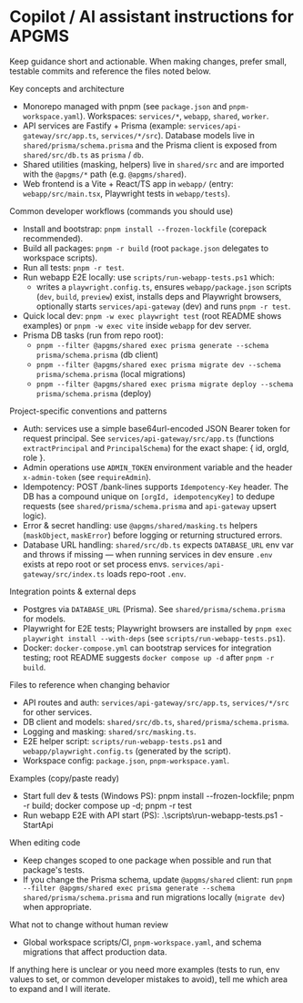 # Copilot / AI assistant instructions for APGMS

Keep guidance short and actionable. When making changes, prefer small, testable commits and reference the files noted below.

Key concepts and architecture
- Monorepo managed with pnpm (see `package.json` and `pnpm-workspace.yaml`). Workspaces: `services/*`, `webapp`, `shared`, `worker`.
- API services are Fastify + Prisma (example: `services/api-gateway/src/app.ts`, `services/*/src`). Database models live in `shared/prisma/schema.prisma` and the Prisma client is exposed from `shared/src/db.ts` as `prisma` / `db`.
- Shared utilities (masking, helpers) live in `shared/src` and are imported with the `@apgms/*` path (e.g. `@apgms/shared`).
- Web frontend is a Vite + React/TS app in `webapp/` (entry: `webapp/src/main.tsx`, Playwright tests in `webapp/tests`).

Common developer workflows (commands you should use)
- Install and bootstrap: `pnpm install --frozen-lockfile` (corepack recommended).
- Build all packages: `pnpm -r build` (root `package.json` delegates to workspace scripts).
- Run all tests: `pnpm -r test`.
- Run webapp E2E locally: use `scripts/run-webapp-tests.ps1` which:
  - writes a `playwright.config.ts`, ensures `webapp/package.json` scripts (`dev`, `build`, `preview`) exist, installs deps and Playwright browsers, optionally starts `services/api-gateway` (dev) and runs `pnpm -r test`.
- Quick local dev: `pnpm -w exec playwright test` (root README shows examples) or `pnpm -w exec vite` inside `webapp` for dev server.
- Prisma DB tasks (run from repo root):
  - `pnpm --filter @apgms/shared exec prisma generate --schema prisma/schema.prisma` (db client)
  - `pnpm --filter @apgms/shared exec prisma migrate dev --schema prisma/schema.prisma` (local migrations)
  - `pnpm --filter @apgms/shared exec prisma migrate deploy --schema prisma/schema.prisma` (deploy)

Project-specific conventions and patterns
- Auth: services use a simple base64url-encoded JSON Bearer token for request principal. See `services/api-gateway/src/app.ts` (functions `extractPrincipal` and `PrincipalSchema`) for the exact shape: { id, orgId, role }.
- Admin operations use `ADMIN_TOKEN` environment variable and the header `x-admin-token` (see `requireAdmin`).
- Idempotency: POST /bank-lines supports `Idempotency-Key` header. The DB has a compound unique on `[orgId, idempotencyKey]` to dedupe requests (see `shared/prisma/schema.prisma` and `api-gateway` upsert logic).
- Error & secret handling: use `@apgms/shared/masking.ts` helpers (`maskObject`, `maskError`) before logging or returning structured errors.
- Database URL handling: `shared/src/db.ts` expects `DATABASE_URL` env var and throws if missing — when running services in dev ensure `.env` exists at repo root or set process envs. `services/api-gateway/src/index.ts` loads repo-root `.env`.

Integration points & external deps
- Postgres via `DATABASE_URL` (Prisma). See `shared/prisma/schema.prisma` for models.
- Playwright for E2E tests; Playwright browsers are installed by `pnpm exec playwright install --with-deps` (see `scripts/run-webapp-tests.ps1`).
- Docker: `docker-compose.yml` can bootstrap services for integration testing; root README suggests `docker compose up -d` after `pnpm -r build`.

Files to reference when changing behavior
- API routes and auth: `services/api-gateway/src/app.ts`, `services/*/src` for other services.
- DB client and models: `shared/src/db.ts`, `shared/prisma/schema.prisma`.
- Logging and masking: `shared/src/masking.ts`.
- E2E helper script: `scripts/run-webapp-tests.ps1` and `webapp/playwright.config.ts` (generated by the script).
- Workspace config: `package.json`, `pnpm-workspace.yaml`.

Examples (copy/paste ready)
- Start full dev & tests (Windows PS):
  pnpm install --frozen-lockfile; pnpm -r build; docker compose up -d; pnpm -r test
- Run webapp E2E with API start (PS):
  .\scripts\run-webapp-tests.ps1 -StartApi

When editing code
- Keep changes scoped to one package when possible and run that package's tests.
- If you change the Prisma schema, update `@apgms/shared` client: run `pnpm --filter @apgms/shared exec prisma generate --schema shared/prisma/schema.prisma` and run migrations locally (`migrate dev`) when appropriate.

What not to change without human review
- Global workspace scripts/CI, `pnpm-workspace.yaml`, and schema migrations that affect production data.

If anything here is unclear or you need more examples (tests to run, env values to set, or common developer mistakes to avoid), tell me which area to expand and I will iterate.
